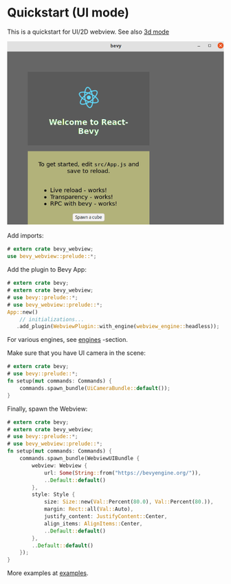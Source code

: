 # Quickstart (UI mode)

This is a quickstart for UI/2D webview. See also [3d mode](3d.md)

![2d webview](assets/2d.png)

Add imports:

```rust
# extern crate bevy_webview;
use bevy_webview::prelude::*;
```

Add the plugin to Bevy App:

```rust
# extern crate bevy;
# extern crate bevy_webview;
# use bevy::prelude::*;
# use bevy_webview::prelude::*;
App::new()
    // initializations...
   .add_plugin(WebviewPlugin::with_engine(webview_engine::headless));
```

For various engines, see [engines](engines.md) -section.

Make sure that you have UI camera in the scene:

```rust
# extern crate bevy;
# use bevy::prelude::*;
fn setup(mut commands: Commands) {
    commands.spawn_bundle(UiCameraBundle::default());
}
```

Finally, spawn the Webview:

```rust
# extern crate bevy;
# extern crate bevy_webview;
# use bevy::prelude::*;
# use bevy_webview::prelude::*;
fn setup(mut commands: Commands) {
    commands.spawn_bundle(WebviewUIBundle {
        webview: Webview {
            url: Some(String::from("https://bevyengine.org/")),
            ..Default::default()
        },
        style: Style {
            size: Size::new(Val::Percent(80.0), Val::Percent(80.)),
            margin: Rect::all(Val::Auto),
            justify_content: JustifyContent::Center,
            align_items: AlignItems::Center,
            ..Default::default()
        },
        ..Default::default()
    });
}
```

More examples at [examples](https://github.com/blaind/bevy_webview/examples/).
